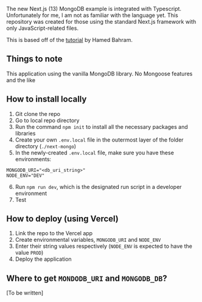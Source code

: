 The new Next.js (13) MongoDB example is integrated with Typescript. Unfortunately for me, I am not as familiar with the language yet. This repository was created for those using the standard Next.js framework with only JavaScript-related files.

This is based off of the [tutorial](https://www.youtube.com/watch?v=mOvW3iheF14&t=560s) by Hamed Bahram.

## Things to note
This application using the vanilla MongoDB library. No Mongoose features and the like

## How to install locally
1. Git clone the repo
1. Go to local repo directory
1. Run the command `npm init` to install all the necessary packages and libraries
1. Create your own `.env.local` file in the outermost layer of the folder directory (`./next-mongo`)
1. In the newly-created `.env.local` file, make sure you have these environments:
```
MONGODB_URI="<db_uri_string>"
NODE_ENV="DEV"
```
6. Run `npm run dev`, which is the designated run script in a developer environment
1. Test

## How to deploy (using Vercel)
1. Link the repo to the Vercel app
1. Create environmental variables, `MONGODB_URI` and `NODE_ENV`
1. Enter their string values respectively (`NODE_ENV` is expected to have the value `PROD`)
1. Deploy the application

## Where to get `MONDODB_URI` and `MONGODB_DB`?
[To be written]
